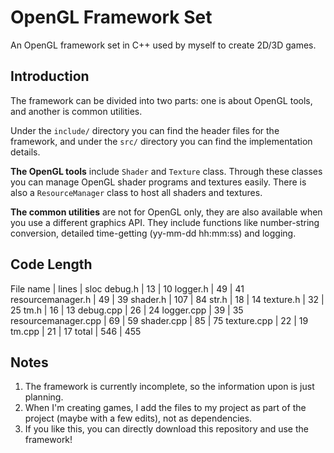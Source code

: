 # OpenGL Framework Set

An OpenGL framework set in C++ used by myself to create 2D/3D games.

## Introduction

The framework can be divided into two parts: one is about OpenGL tools, and another is common utilities.

Under the `include/` directory you can find the header files for the framework, and under the `src/` directory you can find the implementation details.

**The OpenGL tools** include `Shader` and `Texture` class. Through these classes you can manage OpenGL shader programs and textures easily. There is also a `ResourceManager` class to host all shaders and textures.

**The common utilities** are not for OpenGL only, they are also available when you use a different graphics API. They include functions like number-string conversion, detailed time-getting (yy-mm-dd hh:mm:ss) and logging.

## Code Length

File name | lines | sloc
debug.h | 13 | 10
logger.h | 49 | 41
resourcemanager.h | 49 | 39
shader.h | 107 | 84
str.h | 18 | 14
texture.h | 32 | 25
tm.h | 16 | 13
debug.cpp | 26 | 24
logger.cpp | 39 | 35
resourcemanager.cpp | 69 | 59
shader.cpp | 85 | 75
texture.cpp | 22 | 19
tm.cpp | 21 | 17
total | 546 | 455

## Notes

1. The framework is currently incomplete, so the information upon is just planning.
2. When I'm creating games, I add the files to my project as part of the project (maybe with a few edits), not as dependencies.
3. If you like this, you can directly download this repository and use the framework!
